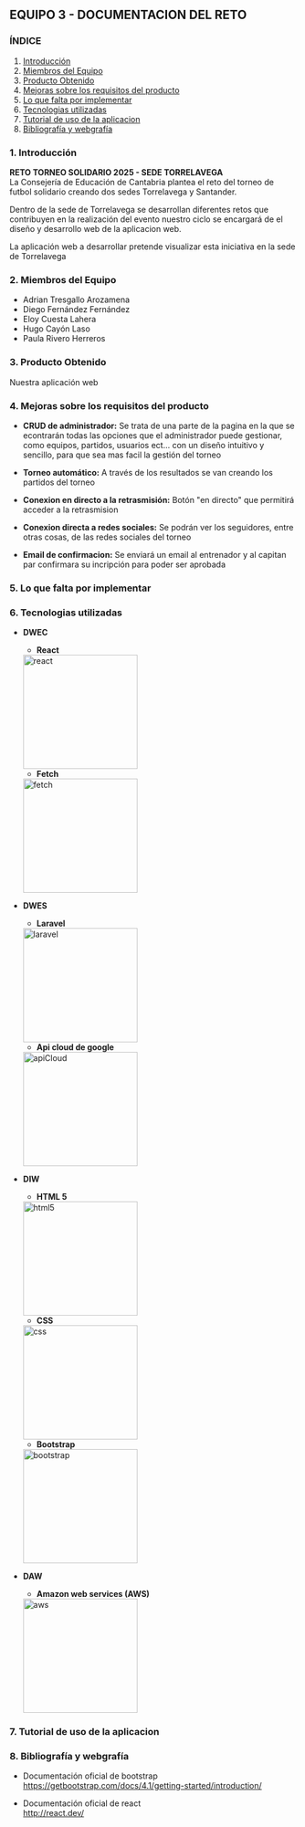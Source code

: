## EQUIPO 3 - DOCUMENTACION DEL RETO 

### ÍNDICE
1. [Introducción](#1-introducción)
2. [Miembros del Equipo](#2-miembros-del-equipo)
3. [Producto Obtenido](#3-producto-obtenido)
4. [Mejoras sobre los requisitos del producto](#4-mejoras-sobre-los-requisitos-del-producto)
5. [Lo que falta por implementar](#5-lo-que-falta-por-implementar)
6. [Tecnologias utilizadas](#6-tecnologias-utilizadas)
7. [Tutorial de uso de la aplicacion](#7-tutorial-de-uso-de-la-aplicacion)
8. [Bibliografía y webgrafía](#8-bibliografía-y-webgrafía)

### **1. Introducción**
**RETO TORNEO SOLIDARIO 2025 - SEDE TORRELAVEGA**  
La Consejería de Educación de Cantabria plantea el reto del torneo de futbol solidario creando dos sedes Torrelavega y Santander. 

Dentro de la sede de Torrelavega se desarrollan diferentes retos que contribuyen en la realización del evento nuestro ciclo se encargará de el diseño y desarrollo web de la aplicacion web.

La aplicación web a desarrollar pretende visualizar esta iniciativa en la sede de Torrelavega

### **2. Miembros del Equipo**
- Adrian Tresgallo Arozamena
- Diego Fernández Fernández
- Eloy Cuesta Lahera
- Hugo Cayón Laso
- Paula Rivero Herreros

### **3. Producto Obtenido**
Nuestra aplicación web 

### **4. Mejoras sobre los requisitos del producto**
- **CRUD de administrador:** Se trata de una parte de la pagina en la que se econtrarán todas las opciones que el administrador puede gestionar, como equipos, partidos, usuarios ect... con un diseño intuitivo y sencillo, para que sea mas facil la gestión del torneo  

- **Torneo automático:** A través de los resultados se van creando los partidos del torneo  

- **Conexion en directo a la retrasmisión:** Botón "en directo" que permitirá acceder a la retrasmision  

- **Conexion directa a redes sociales:** Se podrán ver los seguidores, entre otras cosas, de las redes sociales del torneo  

- **Email de confirmacion:** Se enviará un email al entrenador y al capitan par confirmara su incripción para poder ser aprobada

### **5. Lo que falta por implementar**

### **6. Tecnologias utilizadas**
- **DWEC**   
    - **React**
    
    <img src="https://upload.wikimedia.org/wikipedia/commons/thumb/4/47/React.svg/1200px-React.svg.png" alt="react" style="width:200px;"/>  
    
    - **Fetch**

    <img src="https://miro.medium.com/v2/resize:fit:1400/1*-yw3mCIfvJotovxiydYa1w.jpeg" alt="fetch" style="width:200px;"/>


- **DWES**
    - **Laravel**

    <img src="https://upload.wikimedia.org/wikipedia/commons/thumb/9/9a/Laravel.svg/1200px-Laravel.svg.png" alt="laravel" style="width:200px;"/>

    - **Api cloud de google**

    <img src="https://pipedream.com/s.v0/app_mvNhoj/logo/orig" alt="apiCloud" style="width:200px;"/>

- **DIW**
    - **HTML 5**

    <img src="https://upload.wikimedia.org/wikipedia/commons/thumb/6/61/HTML5_logo_and_wordmark.svg/800px-HTML5_logo_and_wordmark.svg.png" alt="html5" style="width:200px;"/>

    - **CSS**

    <img src="https://www.adaweb.es/wp-content/uploads/2022/05/logotipo_css-min.png" alt="css" style="width:200px;"/>

    - **Bootstrap**

    <img src="https://upload.wikimedia.org/wikipedia/commons/thumb/b/b2/Bootstrap_logo.svg/800px-Bootstrap_logo.svg.png" alt="bootstrap" style="width:200px;"/>


- **DAW**
    - **Amazon web services (AWS)**

    <img src="https://www.opentext.com/assets/images/partners/opentext-aws-logo-cover-416x274.png" alt="aws" style="width:200px;"/>


### **7. Tutorial de uso de la aplicacion**

### **8. Bibliografía y webgrafía**
- Documentación oficial de bootstrap  
https://getbootstrap.com/docs/4.1/getting-started/introduction/

- Documentación oficial de react  
http://react.dev/
